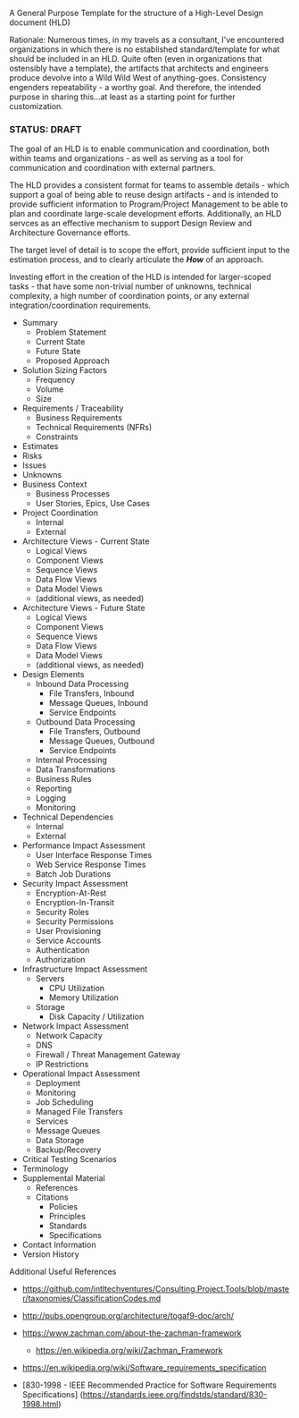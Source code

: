A General Purpose Template for the structure of a High-Level Design document (HLD)

Rationale: Numerous times, in my travels as a consultant, I've encountered organizations in which there is no established standard/template for what should be included in an HLD. Quite often (even in organizations that ostensibly have a template), the artifacts that architects and engineers produce devolve into a Wild Wild West of anything-goes. Consistency engenders repeatability - a worthy goal. And therefore, the intended purpose in sharing this...at least as a starting point for further customization.

### STATUS: DRAFT

The goal of an HLD is to enable communication and coordination, both within teams and organizations - as well as serving as a tool for communication and coordination with external partners.

The HLD provides a consistent format for teams to assemble details - which support a goal of being able to reuse design artifacts - and is intended to provide sufficient information to Program/Project Management to be able to plan and coordinate large-scale development efforts.  Additionally, an HLD servces as an effective mechanism to support Design Review and Architecture Governance efforts.

The target level of detail is to scope the effort, provide sufficient input to the estimation process, and to clearly articulate the ___How___ of an approach.  

Investing effort in the creation of the HLD is intended for larger-scoped tasks - that have some non-trivial number of unknowns, technical complexity, a high number of coordination points,  or any external integration/coordination requirements.


* Summary
	* Problem Statement
	* Current State
	* Future State
	* Proposed Approach
* Solution Sizing Factors
	* Frequency
	* Volume
	* Size
* Requirements / Traceability
	* Business Requirements
	* Technical Requirements (NFRs)
	* Constraints
* Estimates
* Risks
* Issues
* Unknowns
* Business Context
	* Business Processes
	* User Stories, Epics, Use Cases
* Project Coordination 
	* Internal
	* External
* Architecture Views - Current State
	* Logical Views
	* Component Views
	* Sequence Views
	* Data Flow Views
	* Data Model Views
	* (additional views, as needed)
* Architecture Views - Future State
	* Logical Views
	* Component Views
	* Sequence Views
	* Data Flow Views
	* Data Model Views
	* (additional views, as needed)
* Design Elements
	* Inbound Data Processing
		* File Transfers,  Inbound
		* Message Queues, Inbound
		* Service Endpoints 
	* Outbound Data Processing
		* File Transfers,  Outbound
		* Message Queues, Outbound
		* Service Endpoints 
	* Internal Processing
	* Data Transformations
	* Business Rules
	* Reporting
	* Logging
	* Monitoring
* Technical Dependencies
	* Internal 
	* External
* Performance Impact Assessment
	* User Interface Response Times
	* Web Service Response Times
	* Batch Job Durations
* Security Impact Assessment
	* Encryption-At-Rest
	* Encryption-In-Transit
	* Security Roles
	* Security Permissions
	* User Provisioning
	* Service Accounts
	* Authentication
	* Authorization
* Infrastructure Impact Assessment
	* Servers
		* CPU Utilization
		* Memory Utilization
	* Storage
		* Disk Capacity / Utilization
* Network Impact Assessment
	* Network Capacity
	* DNS
	* Firewall / Threat Management Gateway
	* IP Restrictions
* Operational Impact Assessment
	* Deployment 
	* Monitoring
	* Job Scheduling
	* Managed File Transfers
	* Services
	* Message Queues
	* Data Storage
	* Backup/Recovery
* Critical Testing Scenarios
* Terminology
* Supplemental Material
	* References
	* Citations
		* Policies
		* Principles
		* Standards
		* Specifications
* Contact Information
* Version History


Additional Useful References
* https://github.com/intltechventures/Consulting.Project.Tools/blob/master/taxonomies/ClassificationCodes.md

* http://pubs.opengroup.org/architecture/togaf9-doc/arch/

* https://www.zachman.com/about-the-zachman-framework
  * https://en.wikipedia.org/wiki/Zachman_Framework

* https://en.wikipedia.org/wiki/Software_requirements_specification

* [830-1998 - IEEE Recommended Practice for Software Requirements Specifications] (https://standards.ieee.org/findstds/standard/830-1998.html)
